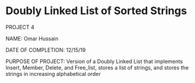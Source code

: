 # Doubly Linked List of Sorted Strings #

PROJECT 4

NAME: Omar Hussain

DATE OF COMPLETION: 12/15/19

PURPOSE OF PROJECT: Version of a Doubly Linked List that implements Insert, Member, Delete, and Free_list, stores a list of strings, and stores the strings in increasing alphabetical order